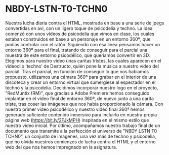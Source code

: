# NBDY-LSTN-T0-TCHN0
Nuestra lucha diaria contra el HTML, mostrada en base a una serie de jpegs convertidas en avi, con un ligero toque de psicodelia y techno. La idea comenzó con unos vídeos de psicodelia que vimos en clase, los cuales estaban construidos en base a un personaje en un entorno 360º, que podías controlar con el ratón. Siguiendo con esa linea pensamos hacer un entorno 360º para el final, tratando de conseguir para el parcial una muestra de este entorno psicodélico, que queríamos convertir en 3D. Elegimos para nuestro vídeo unas caritas tristes, las cuales aparecen en el videoclip 'techno' de Destructo, quién pone la música a nuestro vídeo del parcial. Tras el parcial, en función de conseguir lo que nos habiamos propuesto, utilizamos una cámara 360º para grabar en el interior de una discoteca y crear un entorno virtual que sumergiese al espectador en el techno y la psicodelia. Decidimos incorporar nuestro logo en el proyecto, "RedMuntix (RM)", que gracias a Adobe Premiere hemos conseguido implantar en el video final de entorno 360ª, de nuevo junto a una carita triste, tras coser las imágenes que nos había proporcionado la cámara. Con nuestro primer video psicodélico y nuestro video final 360ª hemos generado suficiente contenido inmersivo para incluirlo en nuestra propia página web (https://bit.ly/2FJkMPH) inspirada en el mismo estilo que nuestro video inicial. Por último, acompañamos nuestro trabajo final de un documento que transmite a la perfección el universo de "NBDY LSTN T0 TCHN0", un conjunto de imagenes, una vez más de techno y psicodelia, que no olvida nuestros comienzos de lucha contra el HTML y el entorno web del que nos hemos impregnado en la asignatura.
